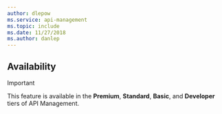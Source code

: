 ```yaml
---
author: dlepow
ms.service: api-management
ms.topic: include
ms.date: 11/27/2018
ms.author: danlep
---
```


## Availability

> [!IMPORTANT]
> This feature is available in the **Premium**, **Standard**, **Basic**, and **Developer** tiers of API Management.
